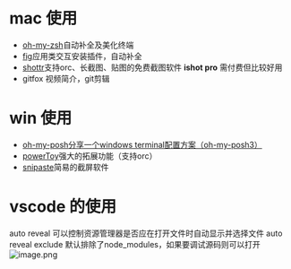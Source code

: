 # mac 使用
- [oh-my-zsh](https://github.com/ohmyzsh/ohmyzsh)自动补全及美化终端
- [fig](https://fig.io/)应用类交互安装插件，自动补全
- [shottr](https://shottr.cc/)支持orc、长截图、贴图的免费截图软件 **ishot pro** 需付费但比较好用
- gitfox 视频简介，git剪辑

# win 使用
- [oh-my-posh](https://github.com/JanDeDobbeleer/oh-my-posh)[分享一个windows terminal配置方案（oh-my-posh3）](https://zhuanlan.zhihu.com/p/579319260)
- [powerToy](https://github.com/microsoft/PowerToys)强大的拓展功能（支持orc）
- [snipaste](https://www.snipaste.com/download.html)简易的截屏软件

# vscode 的使用
auto reveal 可以控制资源管理器是否应在打开文件时自动显示并选择文件
auto reveal exclude 默认排除了node_modules，如果要调试源码则可以打开
![image.png](https://p9-juejin.byteimg.com/tos-cn-i-k3u1fbpfcp/e576f248c61b4bf5b94e7828f8cf73bf~tplv-k3u1fbpfcp-watermark.image?)
